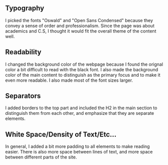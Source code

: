 ## Typography
I picked the fonts "Oswald" and "Open Sans Condensed" because they convey a sense of order and professionalism. Since the page was about academics and C.S, I thought it would fit the overall theme of the content well.

## Readability 
I changed the background color of the webpage because I found the orignal color a bit difficult to read with the black font. I also made the background color of the main content to distinguish as the primary focus and to make it even more readable. I also made most of the font sizes larger.

## Separators
I added borders to the top part and included the H2 in the main section to distinguish them from each other, and emphasize that they are separate elements.

## White Space/Density of Text/Etc...
In general, I added a bit more padding to all elements to make reading easier. There is also more space between lines of text, and more space between different parts of the site.

